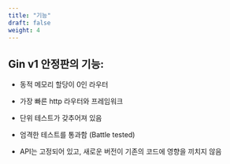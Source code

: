 ```yaml
---
title: "기능"
draft: false
weight: 4
---
```


## Gin v1 안정판의 기능:

- 동적 메모리 할당이 0인 라우터

- 가장 빠른 http 라우터와 프레임워크

- 단위 테스트가 갖추어져 있음

- 엄격한 테스트를 통과함 (Battle tested)

- API는 고정되어 있고, 새로운 버전이 기존의 코드에 영향을 끼치지 않음

